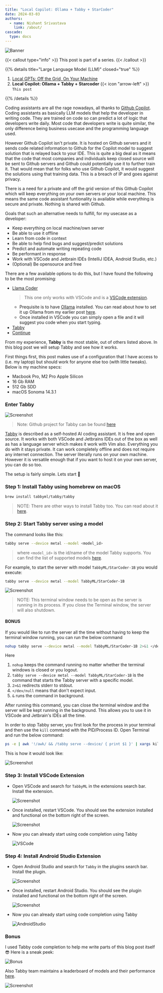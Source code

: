 ```yaml
---
title: "Local Copilot: Ollama + Tabby + StarCoder"
date: 2024-03-03
authors:
  - name: Nishant Srivastava
    link: /about/
cascade:
  type: docs
---
```


![Banner](img/local-copilot-your-own-off-the-grid-and-local-code-assistant/banner.png)

<!--more-->

{{< callout type="info" >}}
This post is part of a series.
{{< /callout >}}

{{% details title="Large Language Model (LLM)" closed="true" %}}

1. [Local GPTs: Off the Grid, On Your Machine](/blog/llm/local-gpts-off-the-grid-on-your-machine/)
2. **Local Copilot: Ollama + Tabby + Starcoder** {{< icon "arrow-left" >}} `This post`

{{% /details %}}

Coding assistants are all the rage nowadays, all thanks to [Github Copilot](https://github.com/features/copilot). Coding assistants as basically LLM models that help the developer in writing code. They are trained on code so can predict a lot of logic that developers write daily. Most code that developers write is quite similar, the only difference being business usecase and the programming language used.

However Github Copilot isn't private. It is hosted on Github servers and it sends code related information to Github for the Copilot model to suggest solution that is relayed back to your IDE. This is quite a big deal as it means that the code that most companies and individuals keep closed source will be sent to Github servers and Github could potentially use it to further train it. That would mean that for folks who use Github Copilot, it would suggest the solutions using that training data. This is a breach of IP and goes against privacy.

There is a need for a private and off the grid version of this Github Copilot which will keep everything on your own servers or your local machine. This means the same code assistant funtionality is available while everything is secure and private. Nothing is shared with Github.

Goals that such an alternative needs to fulfill, for my usecase as a developer:

- Keep everything on local machine/own server
- Be able to use it offline
- Learn from code in context
- Be able to help find bugs and suggest/predict solutions
- Predict and automate writing repeating code
- Be performant in response
- Work with VSCode and Jetbrain IDEs (IntelliJ IDEA, Android Studio, etc.)
- (Optional) Be opensource and free

There are a few available options to do this, but I have found the following to be the most promising:

- [Llama Coder](https://github.com/ex3ndr/llama-coder?tab=readme-ov-file#llama-coder)
  > This one only works with VSCode and is a [VSCode extension](https://marketplace.visualstudio.com/items?itemName=ex3ndr.llama-coder).
  - Prequisite is to have [Ollama](https://ollama.com/) installed. You can read about how to set it up Ollama from my earlier post [here](/blog/local-gpts-off-the-grid-on-your-machine/#oh-lama--setup-ollamahttpsollamaai).
  - Once installed in VSCode you can simply open a file and it will suggest you code when you start typing.
- [Tabby](https://tabby.tabbyml.com/)
- [Continue](https://continue.dev/)

From my experience, **Tabby** is the most stable, out of others listed above. In this blog post we will setup Tabby and see how it works.

First things first, this post makes use of a configuration that I have access to (i.e. my laptop) but should work for anyone else too (with little tweaks). Below is my machine specs:

- Macbook Pro, M2 Pro Apple Silicon
- 16 Gb RAM
- 512 Gb SDD
- macOS Sonoma 14.3.1

### Enter Tabby

![Screenshot](img/local-copilot-your-own-off-the-grid-and-local-code-assistant/sc_1.png)

> Note: Github project for Tabby can be found [here](https://github.com/TabbyML/tabby)

[Tabby](https://tabby.tabbyml.com/) is described as a self-hosted AI coding assistant. It is free and open source. It works with both VSCode and Jetbrains IDEs out of the box as well as has a language server which makes it work with Vim also. Everything you do with it stays private. It can work completely offline and does not require any internet connection. The server literally runs on your own machine. However it is versatile enough that if you want to host it on your own server, you can do so too.

The setup is fairly simple. Lets start 🚀

### Step 1: Install Tabby using homebrew on macOS

```sh
brew install tabbyml/tabby/tabby
```

> NOTE: There are other ways to install Tabby too. You can read about it [here](https://tabby.tabbyml.com/docs/installation/).

### Step 2: Start Tabby server using a model

The command looks like this:

```sh
tabby serve --device metal --model <model_id>
```

> where `<model_id>` is the id/name of the model Tabby supports. You can find the list of supported models [here](https://tabby.tabbyml.com/docs/models/).

For example, to start the server with model `TabbyML/StarCoder-1B` you would execute:

```sh
tabby serve --device metal --model TabbyML/StarCoder-1B
```

![Screenshot](img/local-copilot-your-own-off-the-grid-and-local-code-assistant/sc_2.png)

> NOTE: This terminal window needs to be open as the server is running in its process. If you close the Terminal window, the server will also shutdown.

#### **BONUS**

If you would like to run the server all the time without having to keep the terminal window running, you can run the below command

```sh
nohup tabby serve --device metal --model TabbyML/StarCoder-1B 2>&1 </dev/null &
```

Here

1. `nohup` keeps the command running no matter whether the terminal windows is closed or you logout.
2. `tabby serve --device metal --model TabbyML/StarCoder-1B` is the command that starts the Tabby server with a specific model.
3. `2>&1` redirects stderr to stdout.
4. `</dev/null` means that don't expect input.
5. `&` runs the command in background.

After running this command, you can close the terminal window and the server will be kept running in the background. This allows you to use it in VSCode and Jetbrain's IDEs all the time.

In order to stop Tabby server, you first look for the process in your terminal and then use the `kill` command with the PID/Process ID. Open Terminal and run the below command:

```sh
ps -e | awk '!/awk/ && /tabby serve --device/ { print $1 }' | xargs kill
```

This is how it would look like:

![Screenshot](img/local-copilot-your-own-off-the-grid-and-local-code-assistant/sc_8.png)

### Step 3: Install VSCode Extension

- Open VSCode and search for `TabbyML` in the extensions search bar. Install the extension.

  ![Screenshot](img/local-copilot-your-own-off-the-grid-and-local-code-assistant/sc_3.png)

- Once installed, restart VSCode. You should see the extension installed and functional on the bottom right of the screen.

  ![Screenshot](img/local-copilot-your-own-off-the-grid-and-local-code-assistant/sc_4.png)

- Now you can already start using code completion using Tabby

  ![VSCode](img/local-copilot-your-own-off-the-grid-and-local-code-assistant/vscode.gif)

### Step 4: Install Android Studio Extension

- Open Android Studio and search for `Tabby` in the plugins search bar. Install the plugin.

  ![Screenshot](img/local-copilot-your-own-off-the-grid-and-local-code-assistant/sc_5.png)

- Once installed, restart Android Studio. You should see the plugin installed and functional on the bottom right of the screen.

  ![Screenshot](img/local-copilot-your-own-off-the-grid-and-local-code-assistant/sc_6.png)

- Now you can already start using code completion using Tabby

  ![AndroidStudio](img/local-copilot-your-own-off-the-grid-and-local-code-assistant/androidstudio.gif)

### Bonus

I used Tabby code completion to help me write parts of this blog post itself 😎 Here is a sneak peek:

![Bonus](img/local-copilot-your-own-off-the-grid-and-local-code-assistant/bonus.gif)

Also Tabby team maintains a leaderboard of models and their performance [here](https://leaderboard.tabbyml.com/).

![Screenshot](img/local-copilot-your-own-off-the-grid-and-local-code-assistant/sc_7.png)
